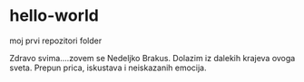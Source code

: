 # hello-world
moj prvi repozitori folder

Zdravo svima....zovem se Nedeljko Brakus.
Dolazim iz dalekih krajeva ovoga sveta. Prepun prica, iskustava i neiskazanih emocija. 
